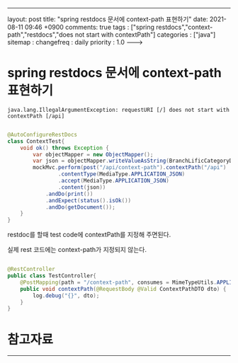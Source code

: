 ---
layout: post
title: "spring restdocs 문서에 context-path 표현하기"
date: 2021-08-11 09:46 +0900
comments: true
tags : ["spring restdocs","context-path","restdocs","does not start with contextPath"]
categories : ["java"]
sitemap :
changefreq : daily
priority : 1.0
--->
# spring restdocs 문서에 context-path 표현하기

```
java.lang.IllegalArgumentException: requestURI [/] does not start with contextPath [/api]
```

```java

@AutoConfigureRestDocs
class ContextTest{
    void ok() throws Exception {
        var objectMapper = new ObjectMapper();
        var json = objectMapper.writeValueAsString(BranchLificCategoryDTOUtil.getBranchLificCategoryDTO());
        mockMvc.perform(post("/api/context-path").contextPath("/api")
                .contentType(MediaType.APPLICATION_JSON)
                .accept(MediaType.APPLICATION_JSON)
                .content(json))
            .andDo(print())
            .andExpect(status().isOk())
            .andDo(getDocument());
    }
}

```

restdoc를 할때 test code에 contextPath를 지정해 주면된다. 

실제 rest 코드에는 context-path가 지정되지 않는다.

```java

@RestController
public class TestController{
    @PostMapping(path = "/context-path", consumes = MimeTypeUtils.APPLICATION_JSON_VALUE, produces = MimeTypeUtils.APPLICATION_JSON_VALUE)
    public void contextPath(@RequestBody @Valid ContextPathDTO dto) {
        log.debug("{}", dto);
    }
}


```

# 참고자료

-----
